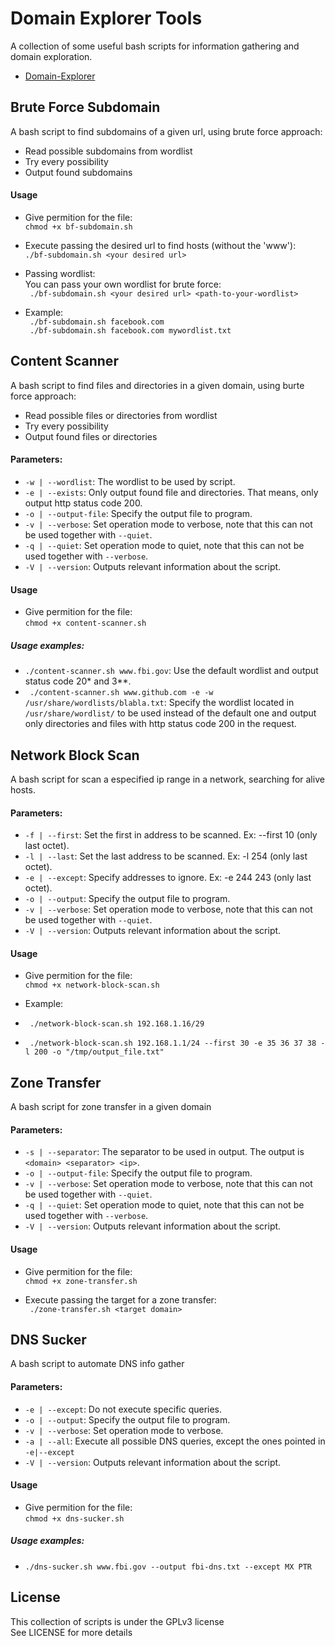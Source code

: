 # Domain Explorer Tools
A collection of some useful bash scripts for information gathering and domain exploration.  

- [Domain-Explorer](domain-explorer/DOMAIN-EXPLORER.md)

## Brute Force Subdomain
A bash script to find subdomains of a given url, using brute force approach:  
- Read possible subdomains from wordlist  
- Try every possibility  
- Output found subdomains  

#### Usage
- Give permition for the file:  
``` chmod +x bf-subdomain.sh ```

- Execute passing the desired url to find hosts (without the 'www'):  
``` ./bf-subdomain.sh <your desired url> ```

- Passing wordlist:  
You can pass your own wordlist for brute force:  
``` ./bf-subdomain.sh <your desired url> <path-to-your-wordlist>```

- Example:  
``` ./bf-subdomain.sh facebook.com```  
``` ./bf-subdomain.sh facebook.com mywordlist.txt```

## Content Scanner
A bash script to find files and directories in a given domain, using burte force approach:  
- Read possible files or directories from wordlist  
- Try every possibility
- Output found files or directories

#### Parameters:
- ```-w | --wordlist```: The wordlist to be used by script.
- ```-e | --exists```: Only output found file and directories. That means, only output http status code 200.
- ```-o | --output-file```: Specify the output file to program.
- ```-v | --verbose```: Set operation mode to verbose, note that this can not be used together with ```--quiet```.
- ```-q | --quiet```: Set operation mode to quiet, note that this can not be used together with ```--verbose```.
- ```-V | --version```: Outputs relevant information about the script.

#### Usage
- Give permition for the file:  
``` chmod +x content-scanner.sh ```

##### Usage examples:
- ``` ./content-scanner.sh www.fbi.gov ```: Use the default wordlist and output status code 20* and 3**.
- ``` ./content-scanner.sh www.github.com -e -w /usr/share/wordlists/blabla.txt```: Specify the wordlist located in ```/usr/share/wordlist/``` to be used instead of the default one and output only directories and files with http status code 200 in the request.

## Network Block Scan
A bash script for scan a especified ip range in a network, searching for alive hosts.

#### Parameters:
- ```-f | --first```: Set the first in address to be scanned. Ex: --first 10 (only last octet).
- ```-l | --last```: Set the last address to be scanned. Ex: -l 254 (only last octet).
- ```-e | --except```: Specify addresses to ignore. Ex: -e 244 243 (only last octet).
- ```-o | --output```: Specify the output file to program.
- ```-v | --verbose```: Set operation mode to verbose, note that this can not be used together with ```--quiet```.
- ```-V | --version```: Outputs relevant information about the script.

#### Usage
- Give permition for the file:  
``` chmod +x network-block-scan.sh ```

- Example:  
- ``` ./network-block-scan.sh 192.168.1.16/29```
- ``` ./network-block-scan.sh 192.168.1.1/24 --first 30 -e 35 36 37 38 -l 200 -o "/tmp/output_file.txt"```  

## Zone Transfer
A bash script for zone transfer in a given domain  

#### Parameters:
- ```-s | --separator```: The separator to be used in output. The output is ```<domain> <separator> <ip>```.
- ```-o | --output-file```: Specify the output file to program.
- ```-v | --verbose```: Set operation mode to verbose, note that this can not be used together with ```--quiet```.
- ```-q | --quiet```: Set operation mode to quiet, note that this can not be used together with ```--verbose```.
- ```-V | --version```: Outputs relevant information about the script.

#### Usage
- Give permition for the file:  
``` chmod +x zone-transfer.sh ```

- Execute passing the target for a zone transfer:  
``` ./zone-transfer.sh <target domain>```

## DNS Sucker
A bash script to automate DNS info gather  

#### Parameters:
- ```-e | --except```: Do not execute specific queries.
- ```-o | --output```: Specify the output file to program.
- ```-v | --verbose```: Set operation mode to verbose.
- ```-a | --all```: Execute all possible DNS queries, except the ones pointed in ```-e|--except```
- ```-V | --version```: Outputs relevant information about the script.

#### Usage
- Give permition for the file:  
``` chmod +x dns-sucker.sh ```

##### Usage examples:
- ```./dns-sucker.sh www.fbi.gov --output fbi-dns.txt --except MX PTR```

## License
This collection of scripts is under the GPLv3 license  
See LICENSE for more details  

